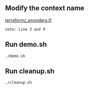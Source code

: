 ## Modify the context name 
[terraform/_providers.tf](terraform/_providers.tf)

`note: Line 3 and 9`

## Run demo.sh
```shell
./demo.sh
```

## Run cleanup.sh
```shell
./cleanup.sh
```
